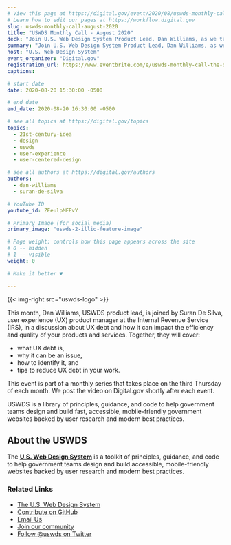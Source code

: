 ```yaml
---
# View this page at https://digital.gov/event/2020/08/uswds-monthly-call-august-2020
# Learn how to edit our pages at https://workflow.digital.gov
slug: uswds-monthly-call-august-2020
title: "USWDS Monthly Call - August 2020"
deck: "Join U.S. Web Design System Product Lead, Dan Williams, as we talk about the design system and answer your questions."
summary: "Join U.S. Web Design System Product Lead, Dan Williams, as we talk about the design system and answer your questions."
host: "U.S. Web Design System"
event_organizer: "Digital.gov"
registration_url: https://www.eventbrite.com/e/uswds-monthly-call-the-design-system-and-ux-debt-tickets-113824638558
captions: 

# start date
date: 2020-08-20 15:30:00 -0500

# end date
end_date: 2020-08-20 16:30:00 -0500

# see all topics at https://digital.gov/topics
topics: 
  - 21st-century-idea
  - design
  - uswds
  - user-experience
  - user-centered-design

# see all authors at https://digital.gov/authors
authors: 
  - dan-williams
  - suran-de-silva

# YouTube ID
youtube_id: ZEeulpMFEvY

# Primary Image (for social media)
primary_image: "uswds-2-illio-feature-image"

# Page weight: controls how this page appears across the site
# 0 -- hidden
# 1 -- visible
weight: 0

# Make it better ♥

---
```


{{< img-right src="uswds-logo" >}}

This month, Dan Williams, USWDS product lead, is joined by Suran De Silva, user experience (UX) product manager at the Internal Revenue Service (IRS), in a discussion about UX debt and how it can impact the efficiency and quality of your products and services. Together, they will cover: 

* what UX debt is, 
* why it can be an issue, 
* how to identify it, and 
* tips to reduce UX debt in your work.

This event is part of a monthly series that takes place on the third Thursday of each month. We post the video on Digital.gov shortly after each event.

USWDS is a library of principles, guidance, and code to help government teams design and build fast, accessible, mobile-friendly government websites backed by user research and modern best practices.

## About the USWDS 

The [**U.S. Web Design System**](https://designsystem.digital.gov/) is a toolkit of principles, guidance, and code to help government teams design and build accessible, mobile-friendly websites backed by user research and modern best practices. 

### Related Links 

- [The U.S. Web Design System](https://designsystem.digital.gov/)
- [Contribute on GitHub](https://github.com/uswds/uswds/issues)
- [Email Us](mailto:uswds@support.digitalgov.gov)
- [Join our community](https://digital.gov/communities/uswds/)
- [Follow @uswds on Twitter](https://twitter.com/uswds)
